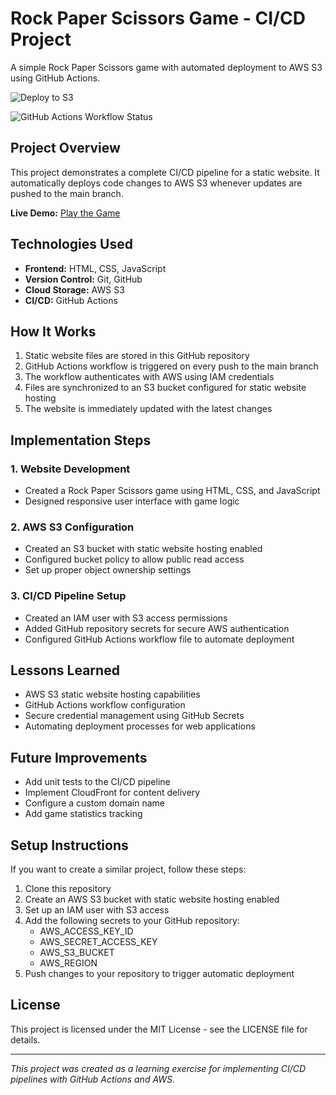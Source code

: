 # Rock Paper Scissors Game - CI/CD Project

A simple Rock Paper Scissors game with automated deployment to AWS S3 using GitHub Actions.

![Deploy to S3](https://github.com/DevjeeVismay/rock-paper-scissors-auto-deploy/actions/workflows/deploy.yml/badge.svg)

![GitHub Actions Workflow Status](https://github.com/DevjeeVismay/rock-paper-scissors-auto-deploy/actions/workflows/deploy.yml/badge.svg)

## Project Overview

This project demonstrates a complete CI/CD pipeline for a static website. It automatically deploys code changes to AWS S3 whenever updates are pushed to the main branch.

**Live Demo:** [Play the Game](https://devjeevismay--rock-paper-scissors.s3.us-east-1.amazonaws.com/index.html)

## Technologies Used

- **Frontend:** HTML, CSS, JavaScript
- **Version Control:** Git, GitHub
- **Cloud Storage:** AWS S3
- **CI/CD:** GitHub Actions

## How It Works

1. Static website files are stored in this GitHub repository
2. GitHub Actions workflow is triggered on every push to the main branch
3. The workflow authenticates with AWS using IAM credentials
4. Files are synchronized to an S3 bucket configured for static website hosting
5. The website is immediately updated with the latest changes

## Implementation Steps

### 1. Website Development
- Created a Rock Paper Scissors game using HTML, CSS, and JavaScript
- Designed responsive user interface with game logic

### 2. AWS S3 Configuration
- Created an S3 bucket with static website hosting enabled
- Configured bucket policy to allow public read access
- Set up proper object ownership settings

### 3. CI/CD Pipeline Setup
- Created an IAM user with S3 access permissions
- Added GitHub repository secrets for secure AWS authentication
- Configured GitHub Actions workflow file to automate deployment

## Lessons Learned

- AWS S3 static website hosting capabilities
- GitHub Actions workflow configuration
- Secure credential management using GitHub Secrets
- Automating deployment processes for web applications

## Future Improvements

- Add unit tests to the CI/CD pipeline
- Implement CloudFront for content delivery
- Configure a custom domain name
- Add game statistics tracking

## Setup Instructions

If you want to create a similar project, follow these steps:

1. Clone this repository
2. Create an AWS S3 bucket with static website hosting enabled
3. Set up an IAM user with S3 access
4. Add the following secrets to your GitHub repository:
   - AWS_ACCESS_KEY_ID
   - AWS_SECRET_ACCESS_KEY
   - AWS_S3_BUCKET
   - AWS_REGION
5. Push changes to your repository to trigger automatic deployment

## License

This project is licensed under the MIT License - see the LICENSE file for details.

---

*This project was created as a learning exercise for implementing CI/CD pipelines with GitHub Actions and AWS.*